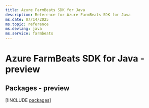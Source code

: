 ```yaml
---
title: Azure FarmBeats SDK for Java
description: Reference for Azure FarmBeats SDK for Java
ms.date: 07/14/2025
ms.topic: reference
ms.devlang: java
ms.service: farmbeats
---
```

# Azure FarmBeats SDK for Java - preview
## Packages - preview
[!INCLUDE [packages](farmbeats-index.md)]